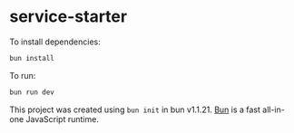 # service-starter

To install dependencies:

```bash
bun install
```

To run:

```bash
bun run dev
```

This project was created using `bun init` in bun v1.1.21. [Bun](https://bun.sh) is a fast all-in-one JavaScript runtime.
